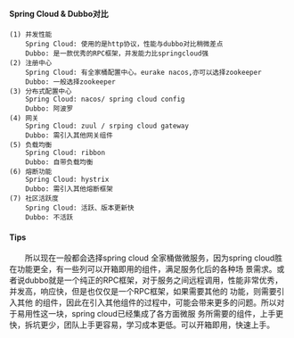 #### Spring Cloud & Dubbo对比
    (1) 并发性能
        Spring Cloud: 使用的是http协议，性能与dubbo对比稍微差点
        Dubbo: 是一款优秀的RPC框架，并发能力比springcloud强
    (2) 注册中心
        Spring Cloud: 有全家桶配置中心。eurake nacos,亦可以选择zookeeper
        Dubbo: 一般选择zookeeper	
    (3) 分布式配置中心
        Spring Cloud: nacos/ spring cloud config
        Dubbo: 阿波罗
    (4) 网关
        Spring Cloud: zuul / srping cloud gateway
        Dubbo: 需引入其他网关组件
    (5) 负载均衡
        Spring Cloud: ribbon
        Dubbo: 自带负载均衡
    (6) 熔断功能
        Spring Cloud: hystrix
        Dubbo: 需引入其他熔断框架
    (7) 社区活跃度
        Spring Cloud: 活跃、版本更新快
        Dubbo: 不活跃
    
#### Tips
&emsp;&emsp;所以现在一般都会选择spring cloud 全家桶做微服务，因为spring cloud胜在功能更全，有一些列可以开箱即用的组件，满足服务化后的各种场
景需求。或者说dubbo就是一个纯正的RPC框架，对于服务之间远程调用，性能非常优秀，并发高，响应快，但是也仅仅是一个RPC框架，如果需要其他的
功能，则需要引入其他 的组件，因此在引入其他组件的过程中，可能会带来更多的问题。所以对于易用性这一块，spring cloud已经集成了各方面微服
务所需要的组件，上手更快，拆坑更少，团队上手更容易，学习成本更低。可以开箱即用，快速上手。